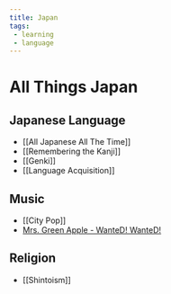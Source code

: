 ```yaml
---
title: Japan
tags:
 - learning
 - language
---
```


# All Things Japan

## Japanese Language
* [[All Japanese All The Time]]
* [[Remembering the Kanji]]
* [[Genki]]
* [[Language Acquisition]]

## Music
* [[City Pop]]
* [Mrs. Green Apple - WanteD! WanteD!](https://youtu.be/PbISczErpKY)

## Religion
* [[Shintoism]]